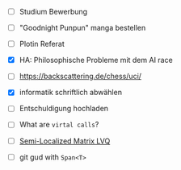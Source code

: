 - [ ] Studium Bewerbung
- [ ] "Goodnight Punpun" manga bestellen
- [ ] Plotin Referat
- [x] HA: Philosophische Probleme mit dem AI race
- [ ] https://backscattering.de/chess/uci/
- [x] informatik schriftlich abwählen
- [ ] Entschuldigung hochladen
- [ ] What are `virtal calls`?
- [ ] [Semi-Localized Matrix LVQ](http://home.nerbonne.org/Thesis/G2MLVQ.2012-02-29.lowres.pdf) 
- [ ] git gud with `Span<T>`

